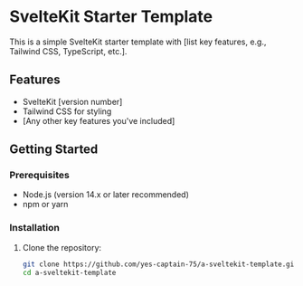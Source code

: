 # SvelteKit Starter Template

This is a simple SvelteKit starter template with [list key features, e.g., Tailwind CSS, TypeScript, etc.].

## Features

- SvelteKit [version number]
- Tailwind CSS for styling
- [Any other key features you've included]

## Getting Started

### Prerequisites

- Node.js (version 14.x or later recommended)
- npm or yarn

### Installation

1. Clone the repository:
   ```bash
   git clone https://github.com/yes-captain-75/a-sveltekit-template.git
   cd a-sveltekit-template
